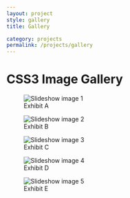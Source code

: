 ```yaml
---
layout: project
style: gallery
title: Gallery

category: projects
permalink: /projects/gallery
---
```


CSS3 Image Gallery
=================

<figure>
  <img src="/img/slideshow/ss01.jpg" alt="Slideshow image 1">
  <figcaption>Exhibit A</figcaption>
</figure>

<figure>
  <img src="/img/slideshow/ss02.jpg" alt="Slideshow image 2">
  <figcaption>Exhibit B</figcaption>
</figure>

<figure>
  <img src="/img/slideshow/ss03.jpg" alt="Slideshow image 3">
  <figcaption>Exhibit C</figcaption>
</figure>

<figure>
  <img src="/img/slideshow/ss04.jpg" alt="Slideshow image 4">
  <figcaption>Exhibit D</figcaption>
</figure>

<figure>
  <img src="/img/slideshow/ss05.jpg" alt="Slideshow image 5">
  <figcaption>Exhibit E</figcaption>
</figure>